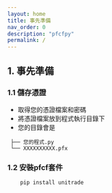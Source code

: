 ```yaml
---
layout: home
title: 事先準備
nav_order: 0
description: "pfcfpy"
permalink: /
---
```


## 1. 事先準備
### 1.1 儲存憑證
 - 取得您的憑證檔案和密碼
 - 將憑證檔案放到程式執行目錄下
 - 您的目錄會是

```  
 ├── 您的程式.py
 └── XXXXXXXXXX.pfx
``` 

### 1.2 安裝pfcf套件
``` 
    pip install unitrade
```
 